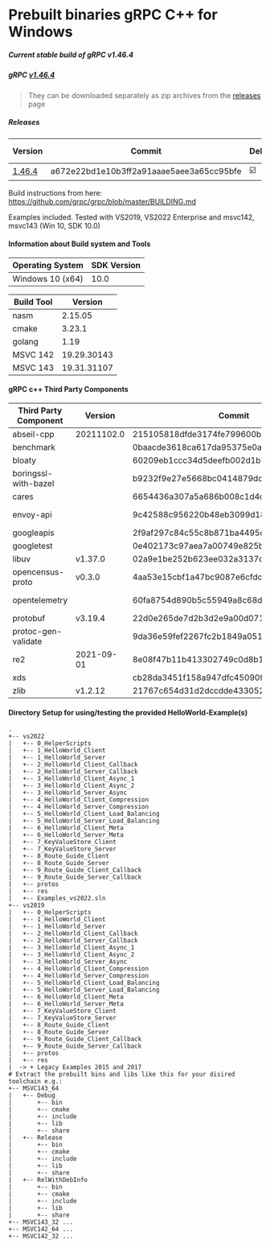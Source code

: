 # Prebuilt binaries gRPC C++ for Windows

##### Current stable build of gRPC v1.46.4

##### gRPC [v1.46.4](https://github.com/grpc/grpc/releases/tag/v1.46.4)

> They can be downloaded separately as zip archives from the  [releases](https://github.com/thommyho/gRPC_windows/releases) page

##### Releases

| Version                                                                 | Commit                                   | Debug                   | Release                 | RelWithDebInfo          | MSVC143 32Bit           | MSVC143 64Bit           | MSVC142 32 Bit          | MSVC142 64 Bit          | Example                 |
|-------------------------------------------------------------------------|------------------------------------------|-------------------------|-------------------------|-------------------------|-------------------------|-------------------------|-------------------------|-------------------------|-------------------------|
| [1.46.4](https://github.com/thommyho/gRPC_windows/releases/tag/v1.46.3) | a672e22bd1e10b3ff2a91aaae5aee3a65cc95bfe | :ballot_box_with_check: | :ballot_box_with_check: | :ballot_box_with_check: | :ballot_box_with_check: | :ballot_box_with_check: | :ballot_box_with_check: | :ballot_box_with_check: | :ballot_box_with_check: |

Build instructions from here: <https://github.com/grpc/grpc/blob/master/BUILDING.md>

Examples included. Tested with VS2019, VS2022 Enterprise and msvc142, msvc143 (Win 10, SDK 10.0)

#### Information about Build system and Tools

| Operating System | SDK Version |
|------------------|-------------|
| Windows 10 (x64) | 10.0        |

| Build Tool | Version     |
|------------|-------------|
| nasm       | 2.15.05     |
| cmake      | 3.23.1      |
| golang     | 1.19        |
| MSVC 142   | 19.29.30143 |
| MSVC 143   | 19.31.31107 |

#### gRPC c++ Third Party Components

| Third Party Component | Version    | Commit                                   | Link                                                         |
|-----------------------|------------|------------------------------------------|--------------------------------------------------------------|
| abseil-cpp            | 20211102.0 | 215105818dfde3174fe799600bb0f3cae233d0bf | <https://github.com/abseil/abseil-cpp>                       |
| benchmark             |            | 0baacde3618ca617da95375e0af13ce1baadea47 | <https://github.com/google/benchmark>                        |
| bloaty                |            | 60209eb1ccc34d5deefb002d1b7f37545204f7f2 | <https://github.com/google/bloaty>                           |
| boringssl-with-bazel  |            | b9232f9e27e5668bc0414879dcdedb2a59ea75f2 | <https://github.com/google/boringssl>                        |
| cares                 |            | 6654436a307a5a686b008c1d4c93b0085da6e6d8 | <https://github.com/c-ares/c-ares>                           |
| envoy-api             |            | 9c42588c956220b48eb3099d186487c2f04d32ec | <https://github.com/envoyproxy/data-plane-api>               |
| googleapis            |            | 2f9af297c84c55c8b871ba4495e01ade42476c92 | <https://github.com/googleapis/googleapis>                   |
| googletest            |            | 0e402173c97aea7a00749e825b194bfede4f2e45 | <https://github.com/google/googletest>                       |
| libuv                 | v1.37.0    | 02a9e1be252b623ee032a3137c0b0c94afbe6809 | <https://github.com/libuv/libuv>                             |
| opencensus-proto      | v0.3.0     | 4aa53e15cbf1a47bc9087e6cfdca214c1eea4e89 | <https://github.com/census-instrumentation/opencensus-proto> |
| opentelemetry         |            | 60fa8754d890b5c55949a8c68dcfd7ab5c2395df | <https://github.com/open-telemetry/opentelemetry-proto>      |
| protobuf              | v3.19.4    | 22d0e265de7d2b3d2e9a00d071313502e7d4cccf | <https://github.com/google/protobuf>                         |
| protoc-gen-validate   |            | 9da36e59fef2267fc2b1849a05159e3ecdf24f3  | <https://github.com/envoyproxy/protoc-gen-validate>          |
| re2                   | 2021-09-01 | 8e08f47b11b413302749c0d8b17a1c94777495d5 | <https://github.com/google/re2>                              |
| xds                   |            | cb28da3451f158a947dfc45090fe92b07b243bc1 | <https://github.com/cncf/xds>                                |
| zlib                  | v1.2.12    | 21767c654d31d2dccdde4330529775c6c5fd5389 | <https://github.com/madler/zlib>                             |

#### Directory Setup for using/testing the provided HelloWorld-Example(s)

```console
.
+-- vs2022
|   +-- 0_HelperScripts
|   +-- 1_HelloWorld_Client
|   +-- 1_HelloWorld_Server
|   +-- 2_HelloWorld_Client_Callback
|   +-- 2_HelloWorld_Server_Callback
|   +-- 3_HelloWorld_Client_Async_1
|   +-- 3_HelloWorld_Client_Async_2
|   +-- 3_HelloWorld_Server_Async
|   +-- 4_HelloWorld_Client_Compression
|   +-- 4_HelloWorld_Server_Compression
|   +-- 5_HelloWorld_Client_Load_Balancing
|   +-- 5_HelloWorld_Server_Load_Balancing
|   +-- 6_HelloWorld_Client_Meta
|   +-- 6_HelloWorld_Server_Meta
|   +-- 7_KeyValueStore_Client
|   +-- 7_KeyValueStore_Server
|   +-- 8_Route_Guide_Client
|   +-- 8_Route_Guide_Server
|   +-- 9_Route_Guide_Client_Callback
|   +-- 9_Route_Guide_Server_Callback
|   +-- protos
|   +-- res
|   +-- Examples_vs2022.sln
+-- vs2019
|   +-- 0_HelperScripts
|   +-- 1_HelloWorld_Client
|   +-- 1_HelloWorld_Server
|   +-- 2_HelloWorld_Client_Callback
|   +-- 2_HelloWorld_Server_Callback
|   +-- 3_HelloWorld_Client_Async_1
|   +-- 3_HelloWorld_Client_Async_2
|   +-- 3_HelloWorld_Server_Async
|   +-- 4_HelloWorld_Client_Compression
|   +-- 4_HelloWorld_Server_Compression
|   +-- 5_HelloWorld_Client_Load_Balancing
|   +-- 5_HelloWorld_Server_Load_Balancing
|   +-- 6_HelloWorld_Client_Meta
|   +-- 6_HelloWorld_Server_Meta
|   +-- 7_KeyValueStore_Client
|   +-- 7_KeyValueStore_Server
|   +-- 8_Route_Guide_Client
|   +-- 8_Route_Guide_Server
|   +-- 9_Route_Guide_Client_Callback
|   +-- 9_Route_Guide_Server_Callback
|   +-- protos
|   +-- res
|  -> + Legacy Examples 2015 and 2017
# Extract the prebuilt bins and libs like this for your disired toolchain e.g.:
+-- MSVC143_64
|   +-- Debug
|       +-- bin
|       +-- cmake
|       +-- include
|       +-- lib
|       +-- share
|   +-- Release
|       +-- bin
|       +-- cmake
|       +-- include
|       +-- lib
|       +-- share
|   +-- RelWithDebInfo
|       +-- bin
|       +-- cmake
|       +-- include
|       +-- lib
|       +-- share
+-- MSVC143_32 ...
+-- MSVC142_64 ...
+-- MSVC142_32 ...
```
